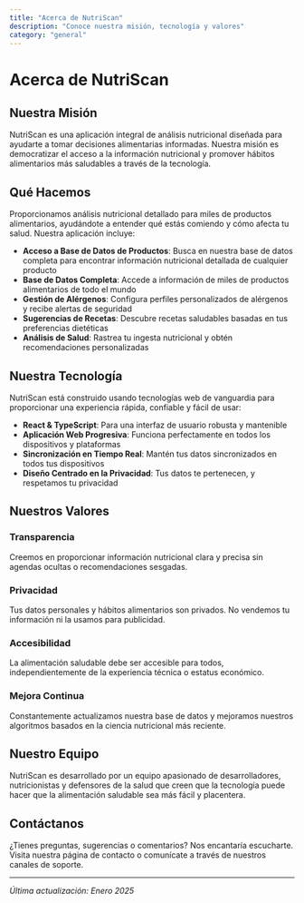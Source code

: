 ```yaml
---
title: "Acerca de NutriScan"
description: "Conoce nuestra misión, tecnología y valores"
category: "general"
---
```


# Acerca de NutriScan

## Nuestra Misión

NutriScan es una aplicación integral de análisis nutricional diseñada para ayudarte a tomar decisiones alimentarias informadas. Nuestra misión es democratizar el acceso a la información nutricional y promover hábitos alimentarios más saludables a través de la tecnología.

## Qué Hacemos

Proporcionamos análisis nutricional detallado para miles de productos alimentarios, ayudándote a entender qué estás comiendo y cómo afecta tu salud. Nuestra aplicación incluye:

- **Acceso a Base de Datos de Productos**: Busca en nuestra base de datos completa para encontrar información nutricional detallada de cualquier producto
- **Base de Datos Completa**: Accede a información de miles de productos alimentarios de todo el mundo
- **Gestión de Alérgenos**: Configura perfiles personalizados de alérgenos y recibe alertas de seguridad
- **Sugerencias de Recetas**: Descubre recetas saludables basadas en tus preferencias dietéticas
- **Análisis de Salud**: Rastrea tu ingesta nutricional y obtén recomendaciones personalizadas

## Nuestra Tecnología

NutriScan está construido usando tecnologías web de vanguardia para proporcionar una experiencia rápida, confiable y fácil de usar:

- **React & TypeScript**: Para una interfaz de usuario robusta y mantenible
- **Aplicación Web Progresiva**: Funciona perfectamente en todos los dispositivos y plataformas
- **Sincronización en Tiempo Real**: Mantén tus datos sincronizados en todos tus dispositivos
- **Diseño Centrado en la Privacidad**: Tus datos te pertenecen, y respetamos tu privacidad

## Nuestros Valores

### Transparencia
Creemos en proporcionar información nutricional clara y precisa sin agendas ocultas o recomendaciones sesgadas.

### Privacidad
Tus datos personales y hábitos alimentarios son privados. No vendemos tu información ni la usamos para publicidad.

### Accesibilidad
La alimentación saludable debe ser accesible para todos, independientemente de la experiencia técnica o estatus económico.

### Mejora Continua
Constantemente actualizamos nuestra base de datos y mejoramos nuestros algoritmos basados en la ciencia nutricional más reciente.

## Nuestro Equipo

NutriScan es desarrollado por un equipo apasionado de desarrolladores, nutricionistas y defensores de la salud que creen que la tecnología puede hacer que la alimentación saludable sea más fácil y placentera.

## Contáctanos

¿Tienes preguntas, sugerencias o comentarios? Nos encantaría escucharte. Visita nuestra página de contacto o comunícate a través de nuestros canales de soporte.

---

*Última actualización: Enero 2025*
